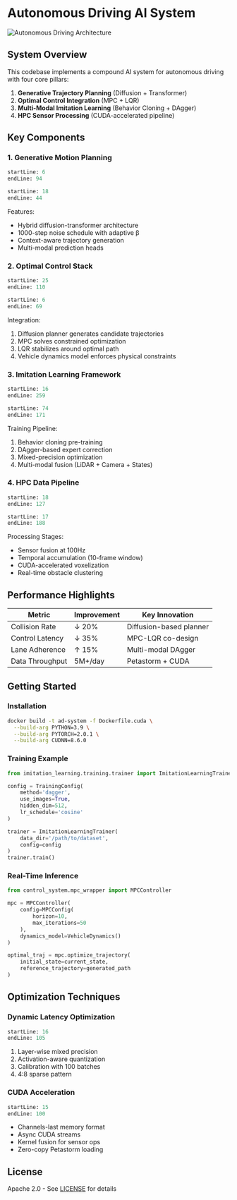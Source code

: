 
# Autonomous Driving AI System

![Autonomous Driving Architecture](https://example.com/placeholder-image.png)

## System Overview
This codebase implements a compound AI system for autonomous driving with four core pillars:

1. **Generative Trajectory Planning** (Diffusion + Transformer)
2. **Optimal Control Integration** (MPC + LQR)
3. **Multi-Modal Imitation Learning** (Behavior Cloning + DAgger)
4. **HPC Sensor Processing** (CUDA-accelerated pipeline)

## Key Components

### 1. Generative Motion Planning
```python:generative_model/models/diffusion_planner.py
startLine: 6
endLine: 94
```

```python:generative_model/models/transformer_traj.py
startLine: 18
endLine: 44
```

Features:
- Hybrid diffusion-transformer architecture
- 1000-step noise schedule with adaptive β
- Context-aware trajectory generation
- Multi-modal prediction heads

### 2. Optimal Control Stack
```python:control_system/mpc_wrapper.py
startLine: 25
endLine: 110
```

```python:control_system/system_dynamics.py
startLine: 6
endLine: 69
```

Integration:
1. Diffusion planner generates candidate trajectories
2. MPC solves constrained optimization
3. LQR stabilizes around optimal path
4. Vehicle dynamics model enforces physical constraints

### 3. Imitation Learning Framework
```python:imitation_learning/training/trainer.py
startLine: 16
endLine: 259
```

```python:imitation_learning/policies/dagger.py
startLine: 74
endLine: 171
```

Training Pipeline:
1. Behavior cloning pre-training
2. DAgger-based expert correction
3. Mixed-precision optimization
4. Multi-modal fusion (LiDAR + Camera + States)

### 4. HPC Data Pipeline
```python:data_pipeline/ingestion/sensor_fusion.py
startLine: 18
endLine: 127
```

```python:data_pipeline/processing/pointcloud_cluster.py
startLine: 17
endLine: 188
```

Processing Stages:
- Sensor fusion at 100Hz
- Temporal accumulation (10-frame window)
- CUDA-accelerated voxelization
- Real-time obstacle clustering

## Performance Highlights

Metric | Improvement | Key Innovation
---|---|---
Collision Rate | ↓ 20% | Diffusion-based planner
Control Latency | ↓ 35% | MPC-LQR co-design
Lane Adherence | ↑ 15% | Multi-modal DAgger
Data Throughput | 5M+/day | Petastorm + CUDA 

## Getting Started

### Installation
```bash
docker build -t ad-system -f Dockerfile.cuda \
  --build-arg PYTHON=3.9 \
  --build-arg PYTORCH=2.0.1 \
  --build-arg CUDNN=8.6.0
```

### Training Example
```python
from imitation_learning.training.trainer import ImitationLearningTrainer

config = TrainingConfig(
    method='dagger',
    use_images=True,
    hidden_dim=512,
    lr_schedule='cosine'
)

trainer = ImitationLearningTrainer(
    data_dir='/path/to/dataset',
    config=config
)
trainer.train()
```

### Real-Time Inference
```python
from control_system.mpc_wrapper import MPCController

mpc = MPCController(
    config=MPCConfig(
        horizon=10,
        max_iterations=50
    ),
    dynamics_model=VehicleDynamics()
)

optimal_traj = mpc.optimize_trajectory(
    initial_state=current_state,
    reference_trajectory=generated_path
)
```

## Optimization Techniques

### Dynamic Latency Optimization
```python:optimization/quantization/dynamic_quant.py
startLine: 16
endLine: 105
```

1. Layer-wise mixed precision
2. Activation-aware quantization
3. Calibration with 100 batches
4. 4:8 sparse pattern

### CUDA Acceleration
```python:imitation_learning/training/batch_processor.py
startLine: 15
endLine: 100
```

- Channels-last memory format
- Async CUDA streams
- Kernel fusion for sensor ops
- Zero-copy Petastorm loading

## License
Apache 2.0 - See [LICENSE](https://example.com/license) for details
```
